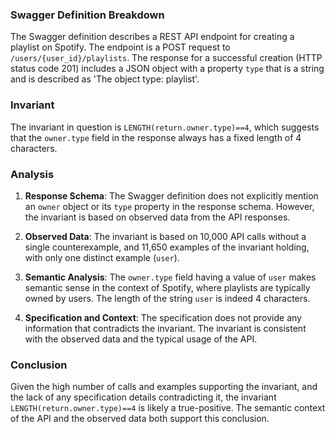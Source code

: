 ### Swagger Definition Breakdown

The Swagger definition describes a REST API endpoint for creating a playlist on Spotify. The endpoint is a POST request to `/users/{user_id}/playlists`. The response for a successful creation (HTTP status code 201) includes a JSON object with a property `type` that is a string and is described as 'The object type: playlist'.

### Invariant

The invariant in question is `LENGTH(return.owner.type)==4`, which suggests that the `owner.type` field in the response always has a fixed length of 4 characters.

### Analysis

1. **Response Schema**: The Swagger definition does not explicitly mention an `owner` object or its `type` property in the response schema. However, the invariant is based on observed data from the API responses.

2. **Observed Data**: The invariant is based on 10,000 API calls without a single counterexample, and 11,650 examples of the invariant holding, with only one distinct example (`user`).

3. **Semantic Analysis**: The `owner.type` field having a value of `user` makes semantic sense in the context of Spotify, where playlists are typically owned by users. The length of the string `user` is indeed 4 characters.

4. **Specification and Context**: The specification does not provide any information that contradicts the invariant. The invariant is consistent with the observed data and the typical usage of the API.

### Conclusion

Given the high number of calls and examples supporting the invariant, and the lack of any specification details contradicting it, the invariant `LENGTH(return.owner.type)==4` is likely a true-positive. The semantic context of the API and the observed data both support this conclusion.
